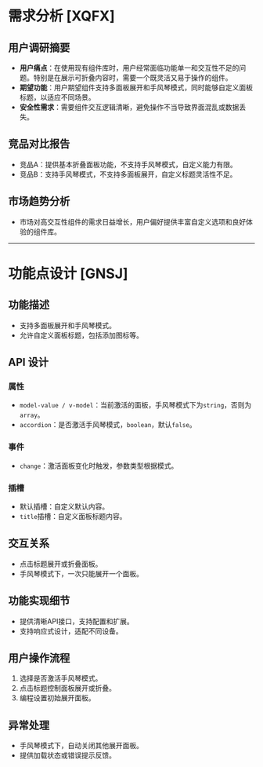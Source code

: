 # 需求分析 [XQFX]

## 用户调研摘要
- **用户痛点**：在使用现有组件库时，用户经常面临功能单一和交互性不足的问题。特别是在展示可折叠内容时，需要一个既灵活又易于操作的组件。
- **期望功能**：用户期望组件支持多面板展开和手风琴模式，同时能够自定义面板标题，以适应不同场景。
- **安全性需求**：需要组件交互逻辑清晰，避免操作不当导致界面混乱或数据丢失。

## 竞品对比报告
- 竞品A：提供基本折叠面板功能，不支持手风琴模式，自定义能力有限。
- 竞品B：支持手风琴模式，不支持多面板展开，自定义标题灵活性不足。

## 市场趋势分析
- 市场对高交互性组件的需求日益增长，用户偏好提供丰富自定义选项和良好体验的组件库。

---

# 功能点设计 [GNSJ]

## 功能描述
- 支持多面板展开和手风琴模式。
- 允许自定义面板标题，包括添加图标等。

## API 设计
### 属性
- `model-value / v-model`：当前激活的面板，手风琴模式下为`string`，否则为`array`。
- `accordion`：是否激活手风琴模式，`boolean`，默认`false`。

### 事件
- `change`：激活面板变化时触发，参数类型根据模式。

### 插槽
- 默认插槽：自定义默认内容。
- `title`插槽：自定义面板标题内容。

## 交互关系
- 点击标题展开或折叠面板。
- 手风琴模式下，一次只能展开一个面板。

## 功能实现细节
- 提供清晰API接口，支持配置和扩展。
- 支持响应式设计，适配不同设备。

## 用户操作流程
1. 选择是否激活手风琴模式。
2. 点击标题控制面板展开或折叠。
3. 编程设置初始展开面板。

## 异常处理
- 手风琴模式下，自动关闭其他展开面板。
- 提供加载状态或错误提示反馈。